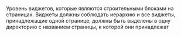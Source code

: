 Уровень виджетов, которые являются строительными блоками на страницах. Виджеты должны соблюдать иерархию и все виджеты, принадлежащие одной странице, должны быть выделены в одну директорию с названием страницы, к которой они принадлежат